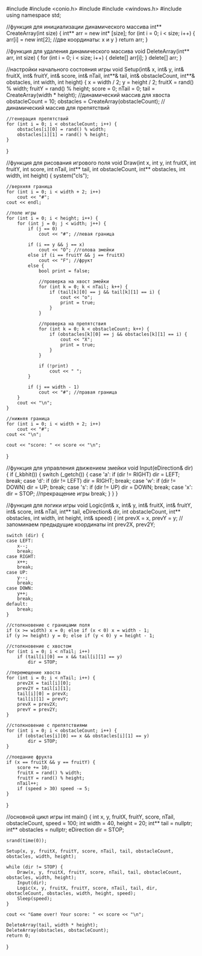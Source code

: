 #include <iostream>
#include <conio.h>
#include <string>
#include <windows.h>
#include <ctime>
using namespace std;

//функция для инициализации динамического массива
int** CreateArray(int size) {
    int** arr = new int* [size];
    for (int i = 0; i < size; i++) {
        arr[i] = new int[2]; //две координаты: x и y
    }
    return arr;
}

//функция для удаления динамического массива
void DeleteArray(int** arr, int size) {
    for (int i = 0; i < size; i++) {
        delete[] arr[i];
    }
    delete[] arr;
}

//настройки начального состояния игры
void Setup(int& x, int& y, int& fruitX, int& fruitY, int& score, int& nTail, int**& tail, int& obstacleCount, int**& obstacles, int width, int height) {
    x = width / 2;
    y = height / 2;
    fruitX = rand() % width;
    fruitY = rand() % height;
    score = 0;
    nTail = 0;
    tail = CreateArray(width * height);  //динамический массив для хвоста
    obstacleCount = 10;
    obstacles = CreateArray(obstacleCount); //динамический массив для препятствий

    //генерация препятствий
    for (int i = 0; i < obstacleCount; i++) {
        obstacles[i][0] = rand() % width;
        obstacles[i][1] = rand() % height;
    }
}

//функция для рисования игрового поля
void Draw(int x, int y, int fruitX, int fruitY, int score, int nTail, int** tail, int obstacleCount, int** obstacles, int width, int height) {
    system("cls");

    //верхняя граница
    for (int i = 0; i < width + 2; i++)
        cout << "#";
    cout << endl;

    //поле игры
    for (int i = 0; i < height; i++) {
        for (int j = 0; j < width; j++) {
            if (j == 0)
                cout << "#"; //левая граница

            if (i == y && j == x)
                cout << "O"; //голова змейки
            else if (i == fruitY && j == fruitX)
                cout << "F"; //фрукт
            else {
                bool print = false;

                //проверка на хвост змейки
                for (int k = 0; k < nTail; k++) {
                    if (tail[k][0] == j && tail[k][1] == i) {
                        cout << "o";
                        print = true;
                    }
                }

                //проверка на препятствия
                for (int k = 0; k < obstacleCount; k++) {
                    if (obstacles[k][0] == j && obstacles[k][1] == i) {
                        cout << "X";
                        print = true;
                    }
                }

                if (!print)
                    cout << " ";
            }

            if (j == width - 1)
                cout << "#"; //правая граница
        }
        cout << "\n";
    }

    //нижняя граница
    for (int i = 0; i < width + 2; i++)
        cout << "#";
    cout << "\n";

    cout << "score: " << score << "\n";
}

//функция для управления движением змейки
void Input(eDirection& dir) {
    if (_kbhit()) {
        switch (_getch()) {
        case 'a':
            if (dir != RIGHT) dir = LEFT;
            break;
        case 'd':
            if (dir != LEFT) dir = RIGHT;
            break;
        case 'w':
            if (dir != DOWN) dir = UP;
            break;
        case 's':
            if (dir != UP) dir = DOWN;
            break;
        case 'x':
            dir = STOP; //прекращение игры
            break;
        }
    }
}

//функция для логики игры
void Logic(int& x, int& y, int& fruitX, int& fruitY, int& score, int& nTail, int** tail, eDirection& dir, int obstacleCount, int** obstacles, int width, int height, int& speed) {
    int prevX = x, prevY = y;  //запоминаем предыдущие координаты
    int prev2X, prev2Y;

    switch (dir) {
    case LEFT:
        x--;
        break;
    case RIGHT:
        x++;
        break;
    case UP:
        y--;
        break;
    case DOWN:
        y++;
        break;
    default:
        break;
    }

    //столкновение с границами поля
    if (x >= width) x = 0; else if (x < 0) x = width - 1;
    if (y >= height) y = 0; else if (y < 0) y = height - 1;

    //столкновение с хвостом
    for (int i = 0; i < nTail; i++)
        if (tail[i][0] == x && tail[i][1] == y)
            dir = STOP;

    //перемещение хвоста
    for (int i = 0; i < nTail; i++) {
        prev2X = tail[i][0];
        prev2Y = tail[i][1];
        tail[i][0] = prevX;
        tail[i][1] = prevY;
        prevX = prev2X;
        prevY = prev2Y;
    }

    //столкновение с препятствиями
    for (int i = 0; i < obstacleCount; i++) {
        if (obstacles[i][0] == x && obstacles[i][1] == y)
            dir = STOP;
    }

    //поедание фрукта
    if (x == fruitX && y == fruitY) {
        score += 10;
        fruitX = rand() % width;
        fruitY = rand() % height;
        nTail++;
        if (speed > 30) speed -= 5;
    }
}

//основной цикл игры
int main() {
    int x, y, fruitX, fruitY, score, nTail, obstacleCount, speed = 100;
    int width = 40, height = 20;
    int** tail = nullptr;
    int** obstacles = nullptr;
    eDirection dir = STOP;

    srand(time(0));

    Setup(x, y, fruitX, fruitY, score, nTail, tail, obstacleCount, obstacles, width, height);

    while (dir != STOP) {
        Draw(x, y, fruitX, fruitY, score, nTail, tail, obstacleCount, obstacles, width, height);
        Input(dir);
        Logic(x, y, fruitX, fruitY, score, nTail, tail, dir, obstacleCount, obstacles, width, height, speed);
        Sleep(speed);
    }

    cout << "Game over! Your score: " << score << "\n";

    DeleteArray(tail, width * height);
    DeleteArray(obstacles, obstacleCount);
    return 0;
}
